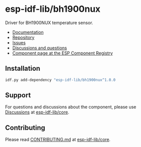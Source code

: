 # esp-idf-lib/bh1900nux

Driver for BH1900NUX temperature sensor.

* [Documentation](https://esp-idf-lib.github.io/bh1900nux/)
* [Repository](https://github.com/esp-idf-lib/bh1900nux)
* [Issues](https://github.com/esp-idf-lib/bh1900nux/issues)
* [Discussions and questions](https://github.com/esp-idf-lib/core/discussions)
* [Component page at the ESP Component Registry](https://components.espressif.com/components/esp-idf-lib/bh1900nux)

## Installation

```sh
idf.py add-dependency "esp-idf-lib/bh1900nux^1.0.0
```

## Support

For questions and discussions about the component, please use
[Discussions](https://github.com/esp-idf-lib/core/discussions)
at [esp-idf-lib/core](https://github.com/esp-idf-lib/core).

## Contributing

Please read [CONTRIBUTING.md](https://github.com/esp-idf-lib/core/blob/main/CONTRIBUTING.md)
at [esp-idf-lib/core](https://github.com/esp-idf-lib/core).
